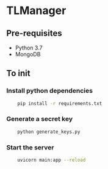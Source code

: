 # TLManager

## Pre-requisites

- Python 3.7
- MongoDB

## To init

### Install python dependencies

```bash
    pip install -r requirements.txt
```

### Generate a secret key

```bash
    python generate_keys.py
```

### Start the server

```bash
    uvicorn main:app --reload
```
